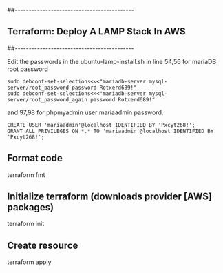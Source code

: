 
##-------------------------------------------
##  Terraform: Deploy A LAMP Stack In AWS  ##
##-------------------------------------------

Edit the passwords in the ubuntu-lamp-install.sh in line 54,56 for mariaDB root password

```
sudo debconf-set-selections<<<"mariadb-server mysql-server/root_password password Rotxerd689!"
sudo debconf-set-selections<<<"mariadb-server mysql-server/root_password_again password Rotxerd689!" 
```
and 97,98 for phpmyadmin user mariaadmin password.
```
CREATE USER 'mariaadmin'@localhost IDENTIFIED BY 'Pxcyt268!';
GRANT ALL PRIVILEGES ON *.* TO 'mariaadmin'@localhost IDENTIFIED BY 'Pxcyt268!';
```


## Format code
terraform fmt

## Initialize terraform (downloads provider [AWS] packages)
terraform init

## Create resource
terraform apply
